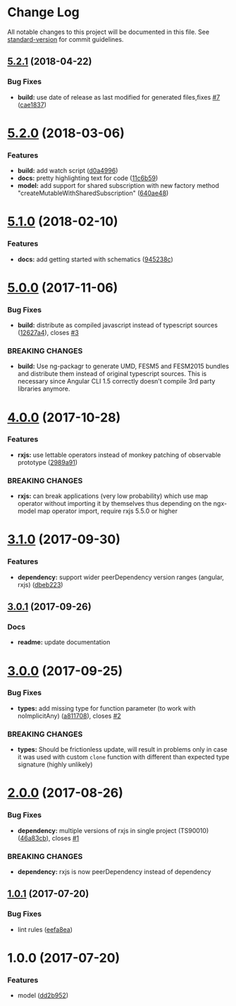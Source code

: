 # Change Log

All notable changes to this project will be documented in this file. See [standard-version](https://github.com/conventional-changelog/standard-version) for commit guidelines.

<a name="5.2.1"></a>
## [5.2.1](https://github.com/tomastrajan/ngx-model/compare/v5.2.0...v5.2.1) (2018-04-22)


### Bug Fixes

* **build:** use date of release as last modified for generated files,fixes [#7](https://github.com/tomastrajan/ngx-model/issues/7) ([cae1837](https://github.com/tomastrajan/ngx-model/commit/cae1837))



<a name="5.2.0"></a>
# [5.2.0](https://github.com/tomastrajan/ngx-model/compare/v5.1.0...v5.2.0) (2018-03-06)


### Features

* **build:** add watch script ([d0a4996](https://github.com/tomastrajan/ngx-model/commit/d0a4996))
* **docs:** pretty highlighting text for code ([11c6b59](https://github.com/tomastrajan/ngx-model/commit/11c6b59))
* **model:** add support for shared subscription with new factory method "createMutableWithSharedSubscription" ([640ae48](https://github.com/tomastrajan/ngx-model/commit/640ae48))



<a name="5.1.0"></a>
# [5.1.0](https://github.com/tomastrajan/ngx-model/compare/v5.0.0...v5.1.0) (2018-02-10)


### Features

* **docs:** add getting started with schematics ([945238c](https://github.com/tomastrajan/ngx-model/commit/945238c))



<a name="5.0.0"></a>
# [5.0.0](https://github.com/tomastrajan/ngx-model/compare/v4.0.0...v5.0.0) (2017-11-06)


### Bug Fixes

* **build:** distribute as compiled javascript instead of typescript sources ([12627a4](https://github.com/tomastrajan/ngx-model/commit/12627a4)), closes [#3](https://github.com/tomastrajan/ngx-model/issues/3)


### BREAKING CHANGES

* **build:** Use ng-packagr to generate UMD, FESM5 and FESM2015 bundles and distribute them instead of original typescript sources. This is necessary since Angular CLI 1.5 correctly doesn't compile 3rd party libraries anymore.



<a name="4.0.0"></a>
# [4.0.0](https://github.com/tomastrajan/ngx-model/compare/v3.1.0...v4.0.0) (2017-10-28)


### Features

* **rxjs:** use lettable operators instead of monkey patching of observable prototype ([2989a91](https://github.com/tomastrajan/ngx-model/commit/2989a91))


### BREAKING CHANGES

* **rxjs:** can break applications (very low probability) which use map operator without importing it by themselves thus depending on the ngx-model map operator import, require rxjs 5.5.0 or higher



<a name="3.1.0"></a>
# [3.1.0](https://github.com/tomastrajan/ngx-model/compare/v3.0.1...v3.1.0) (2017-09-30)


### Features

* **dependency:** support wider peerDependency version ranges (angular, rxjs) ([dbeb223](https://github.com/tomastrajan/ngx-model/commit/dbeb223))



<a name="3.0.1"></a>
## [3.0.1](https://github.com/tomastrajan/ngx-model/compare/v3.0.0...v3.0.1) (2017-09-26)

### Docs

* **readme:** update documentation

<a name="3.0.0"></a>
# [3.0.0](https://github.com/tomastrajan/ngx-model/compare/v2.0.0...v3.0.0) (2017-09-25)


### Bug Fixes

* **types:** add missing type for function parameter (to work with noImplicitAny) ([a811708](https://github.com/tomastrajan/ngx-model/commit/a811708)), closes [#2](https://github.com/tomastrajan/ngx-model/issues/2)


### BREAKING CHANGES

* **types:** Should be frictionless update, will result in problems only in case it was used with custom `clone` function with different than expected type signature (highly unlikely)



<a name="2.0.0"></a>
# [2.0.0](https://github.com/tomastrajan/ngx-model/compare/v1.0.1...v2.0.0) (2017-08-26)


### Bug Fixes

* **dependency:** multiple versions of rxjs in single project (TS90010) ([46a83cb](https://github.com/tomastrajan/ngx-model/commit/46a83cb)), closes [#1](https://github.com/tomastrajan/ngx-model/issues/1)


### BREAKING CHANGES

* **dependency:** rxjs is now peerDependency instead of dependency



<a name="1.0.1"></a>
## [1.0.1](https://github.com/tomastrajan/ngx-model/compare/v1.0.0...v1.0.1) (2017-07-20)


### Bug Fixes

* lint rules ([eefa8ea](https://github.com/tomastrajan/ngx-model/commit/eefa8ea))



<a name="1.0.0"></a>
# 1.0.0 (2017-07-20)


### Features

* model ([dd2b952](https://github.com/tomastrajan/ngx-model/commit/dd2b952))

